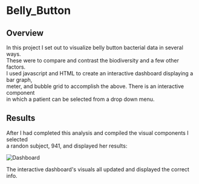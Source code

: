 # Belly_Button

## Overview
In this project I set out to visualize belly button bacterial data in several ways.  
These were to compare and contrast the biodiversity and a few other factors.  
I used javascript and HTML to create an interactive dashboard displaying a bar graph,  
meter, and bubble grid to accomplish the above. There is an interactive component  
in which a patient can be selected from a drop down menu.

## Results
After I had completed this analysis and compiled the visual components I selected  
a randon subject, 941, and displayed her results:

![Dashboard](https://user-images.githubusercontent.com/91306342/156112919-2c9a17f7-0c48-4b9b-b127-0b03b9ce8ac4.PNG)

The interactive dashboard's visuals all updated and displayed the correct info.
